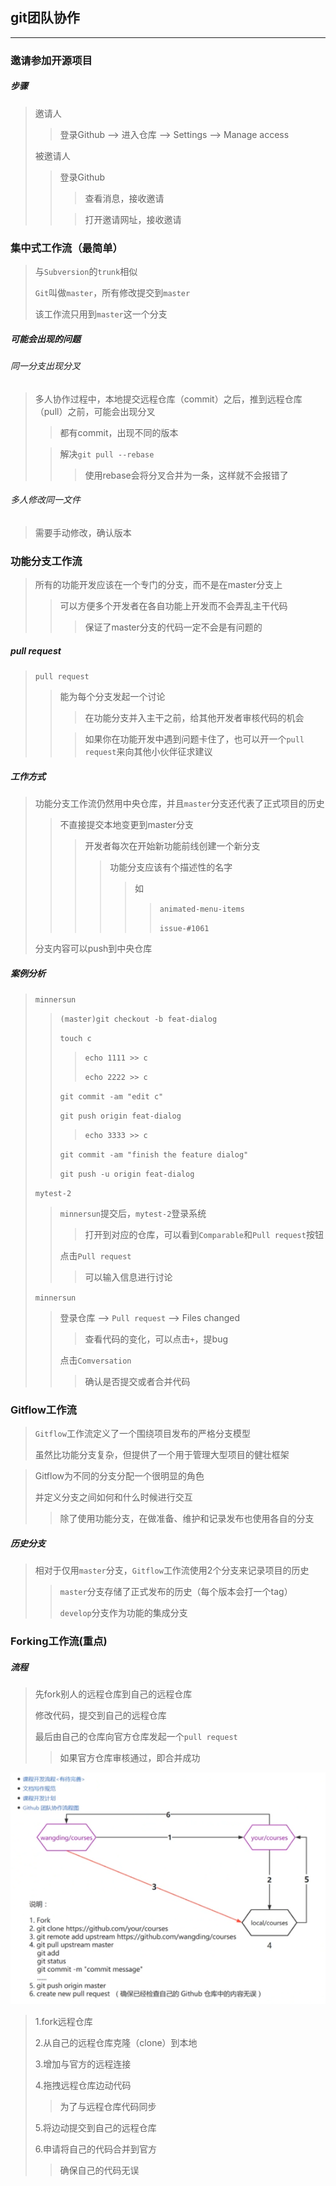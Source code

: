 ## git团队协作

----

### 邀请参加开源项目

##### 步骤

> 邀请人
>
> > 登录Github --> 进入仓库 --> Settings --> Manage access
>
> 被邀请人
>
> > 登录Github
> >
> > > 查看消息，接收邀请
> >
> > > 打开邀请网址，接收邀请



### 集中式工作流（最简单）

> 与`Subversion`的`trunk`相似
>
> `Git`叫做`master`，所有修改提交到`master`
>
> 该工作流只用到`master`这一个分支

##### 可能会出现的问题

###### 同一分支出现分叉

> 多人协作过程中，本地提交远程仓库（commit）之后，推到远程仓库（pull）之前，可能会出现分叉
>
> > 都有commit，出现不同的版本
>
> > 解决`git pull --rebase`
> >
> > > 使用rebase会将分叉合并为一条，这样就不会报错了

###### 多人修改同一文件

> 需要手动修改，确认版本



### 功能分支工作流

> 所有的功能开发应该在一个专门的分支，而不是在master分支上
>
> > 可以方便多个开发者在各自功能上开发而不会弄乱主干代码
> >
> > > 保证了master分支的代码一定不会是有问题的

##### pull request

> `pull request`
>
> > 能为每个分支发起一个讨论
> >
> > > 在功能分支并入主干之前，给其他开发者审核代码的机会
> >
> > > 如果你在功能开发中遇到问题卡住了，也可以开一个`pull request`来向其他小伙伴征求建议

##### 工作方式

> 功能分支工作流仍然用中央仓库，并且`master`分支还代表了正式项目的历史
>
> > 不直接提交本地变更到master分支
> >
> > > 开发者每次在开始新功能前线创建一个新分支
> > >
> > > > 功能分支应该有个描述性的名字
> > > >
> > > > > 如
> > > > >
> > > > > > `animated-menu-items`
> > > > > >
> > > > > > `issue-#1061`
>
> 分支内容可以push到中央仓库

##### 案例分析

> `minnersun`
>
> > `(master)git checkout -b feat-dialog`
> >
> > `touch c`
> >
> > > `echo 1111 >> c`
> > >
> > > `echo 2222 >> c`
> >
> > `git commit -am "edit c"`
> >
> > `git push origin feat-dialog`
> >
> > > `echo 3333 >> c`
> >
> > `git commit -am "finish the feature dialog"`
> >
> >  `git push -u origin feat-dialog`
>
> `mytest-2`
>
> > `minnersun`提交后，`mytest-2`登录系统
> >
> > > 打开到对应的仓库，可以看到`Comparable`和`Pull request`按钮
> >
> > 点击`Pull request`
> >
> > > 可以输入信息进行讨论
>
> `minnersun`
>
> > 登录仓库	-->  `Pull request` --> Files changed
> >
> > > 查看代码的变化，可以点击`+`，提bug
> >
> > 点击`Comversation`
> >
> > > 确认是否提交或者合并代码



### Gitflow工作流

> `Gitflow`工作流定义了一个围绕项目发布的严格分支模型
>
> 虽然比功能分支复杂，但提供了一个用于管理大型项目的健壮框架

> Gitflow为不同的分支分配一个很明显的角色
>
> 并定义分支之间如何和什么时候进行交互
>
> > 除了使用功能分支，在做准备、维护和记录发布也使用各自的分支

##### 历史分支

> 相对于仅用`master`分支，`Gitflow`工作流使用2个分支来记录项目的历史
>
> > `master`分支存储了正式发布的历史（每个版本会打一个tag）
> >
> > `develop`分支作为功能的集成分支





### Forking工作流(重点)

##### 流程

> 先fork别人的远程仓库到自己的远程仓库
>
> 
>
> 修改代码，提交到自己的远程仓库
>
> 最后由自己的仓库向官方仓库发起一个`pull request`
>
> > 如果官方仓库审核通过，即合并成功

![alt](img/forking流程图.PNG)

> 1.fork远程仓库
>
> 2.从自己的远程仓库克隆（clone）到本地
>
> 3.增加与官方的远程连接
>
> 4.拖拽远程仓库边动代码
>
> > 为了与远程仓库代码同步
>
> 5.将边动提交到自己的远程仓库
>
> 6.申请将自己的代码合并到官方
>
> > 确保自己的代码无误

